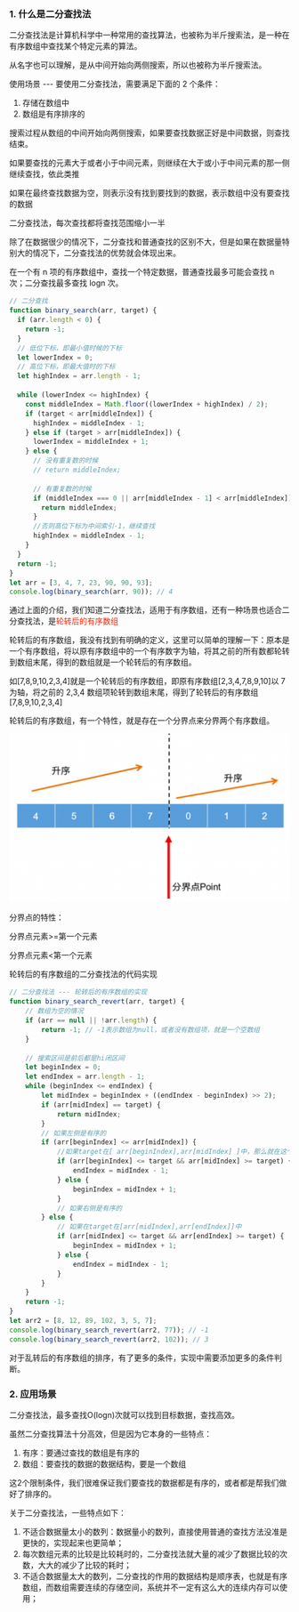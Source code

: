 ### 1. 什么是二分查找法

二分查找法是计算机科学中一种常用的查找算法，也被称为半斤搜索法，是一种在有序数组中查找某个特定元素的算法。

从名字也可以理解，是从中间开始向两侧搜索，所以也被称为半斤搜索法。

使用场景 --- 要使用二分查找法，需要满足下面的 2 个条件：

1. 存储在数组中
2. 数组是有序排序的

搜索过程从数组的中间开始向两侧搜索，如果要查找数据正好是中间数据，则查找结束。

如果要查找的元素大于或者小于中间元素，则继续在大于或小于中间元素的那一侧继续查找，依此类推

如果在最终查找数据为空，则表示没有找到要找到的数据，表示数组中没有要查找的数据

二分查找法，每次查找都将查找范围缩小一半

除了在数据很少的情况下，二分查找和普通查找的区别不大，但是如果在数据量特别大的情况下，二分查找法的优势就会体现出来。

在一个有 n 项的有序数组中，查找一个特定数据，普通查找最多可能会查找 n 次；二分查找最多查找 logn 次。

```js
// 二分查找
function binary_search(arr, target) {
  if (arr.length < 0) {
    return -1;
  }
  // 低位下标，即最小值时候的下标
  let lowerIndex = 0;
  // 高位下标，即最大值时的下标
  let highIndex = arr.length - 1;

  while (lowerIndex <= highIndex) {
    const middleIndex = Math.floor((lowerIndex + highIndex) / 2);
    if (target < arr[middleIndex]) {
      highIndex = middleIndex - 1;
    } else if (target > arr[middleIndex]) {
      lowerIndex = middleIndex + 1;
    } else {
      // 没有重复数的时候
      // return middleIndex;

      // 有重复数的时候
      if (middleIndex === 0 || arr[middleIndex - 1] < arr[middleIndex]) {
        return middleIndex;
      }
      //否则高位下标为中间索引-1，继续查找
      highIndex = middleIndex - 1;
    }
  }
  return -1;
}
let arr = [3, 4, 7, 23, 90, 90, 93];
console.log(binary_search(arr, 90)); // 4
```

通过上面的介绍，我们知道二分查找法，适用于有序数组，还有一种场景也适合二分查找法，是<font color="#f20">轮转后的有序数组</font>

轮转后的有序数组，我没有找到有明确的定义，这里可以简单的理解一下：原本是一个有序数组，将以原有序数组中的一个有序数字为轴，将其之前的所有数都轮转到数组末尾，得到的数组就是一个轮转后的有序数组。

如[7,8,9,10,2,3,4]就是一个轮转后的有序数组，即原有序数组[2,3,4,7,8,9,10]以 7 为轴，将之前的 2,3,4 数组项轮转到数组末尾，得到了轮转后的有序数组[7,8,9,10,2,3,4]

轮转后的有序数组，有一个特性，就是存在一个分界点来分界两个有序数组。

![轮转后的有序数组](./images/i1.png)

分界点的特性：

分界点元素>=第一个元素

分界点元素<第一个元素

轮转后的有序数组的二分查找法的代码实现

```js
// 二分查找法 --- 轮转后的有序数组的实现
function binary_search_revert(arr, target) {
    // 数组为空的情况
    if (arr == null || !arr.length) {
        return -1; // -1表示数组为null，或者没有数组项，就是一个空数组
    }

    // 搜索区间是前后都是hi闭区间
    let beginIndex = 0;
    let endIndex = arr.length - 1;
    while (beginIndex <= endIndex) {
        let midIndex = beginIndex + ((endIndex - beginIndex) >> 2);
        if (arr[midIndex] == target) {
            return midIndex;
        }
        // 如果左侧是有序的
        if (arr[beginIndex] <= arr[midIndex]) {
            //如果target在[ arr[beginIndex],arr[midIndex] ]中，那么就在这个区间内查找
            if (arr[beginIndex] <= target && arr[midIndex] >= target) {
                endIndex = midIndex - 1;
            } else {
                beginIndex = midIndex + 1;
            }
            // 如果右侧是有序的
        } else {
            // 如果在target在[arr[midIndex],arr[endIndex]]中
            if (arr[midIndex] <= target && arr[endIndex] >= target) {
                beginIndex = midIndex + 1;
            } else {
                endIndex = midIndex - 1;
            }
        }
    }
    return -1;
}
let arr2 = [8, 12, 89, 102, 3, 5, 7];
console.log(binary_search_revert(arr2, 77)); // -1
console.log(binary_search_revert(arr2, 102)); // 3
```

对于乱转后的有序数组的排序，有了更多的条件，实现中需要添加更多的条件判断。

### 2. 应用场景

二分查找法，最多查找O(logn)次就可以找到目标数据，查找高效。

虽然二分查找算法十分高效，但是因为它本身的一些特点：

1. 有序：要通过查找的数组是有序的
2. 数组：要查找的数据的数据结构，要是一个数组

这2个限制条件，我们很难保证我们要查找的数据都是有序的，或者都是帮我们做好了排序的。

关于二分查找法，一些特点如下：

1. 不适合数据量太小的数列：数据量小的数列，直接使用普通的查找方法没准是更快的，实现起来也更简单；
2. 每次数组元素的比较是比较耗时的，二分查找法就大量的减少了数据比较的次数，大大的减少了比较的耗时；
3. 不适合数据量太大的数列，二分查找的作用的数据结构是顺序表，也就是有序数组，而数组需要连续的存储空间，系统并不一定有这么大的连续内存可以使用；
